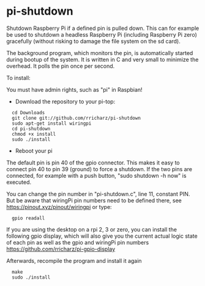 # pi-shutdown
Shutdown Raspberry Pi if a defined pin is pulled down.
This can for example be used to shutdown a headless
Raspberry Pi (including Raspberry Pi zero) gracefully
(without risking to damage the file system on the sd card).

The background program, which monitors the pin, is automatically started
during bootup of the system. It is written in C and very small to minimize the
overhead. It polls the pin once per second.

To install:

You must have admin rights, such as "pi" in Raspbian!

- Download the repository to your pi-top:

```
  cd Downloads
  git clone git://github.com/rricharz/pi-shutdown
  sudo apt-get install wiringpi
  cd pi-shutdown
  chmod +x install
  sudo ./install
```

- Reboot your pi

The default pin is pin 40 of the gpio connector. This makes it easy to
connect pin 40 to pin 39 (ground) to force a shutdown. If the two pins
are connected, for example with a push button, "sudo shutdown -h now" is
executed.

You can change the pin number in "pi-shutdown.c", line 11, constant PIN. 
But be aware that wiringPi pin numbers need to be defined there, see
https://pinout.xyz/pinout/wiringpi or type:
```
  gpio readall
```
If you are using the desktop on a rpi 2, 3 or zero, you can
install the following gpio display, which will also
give you the current actual logic state of each pin as well as
the gpio and wiringPi pin numbers
https://github.com/rricharz/pi-gpio-display


Afterwards, recompile the program and install it again
```
  make
  sudo ./install
```
